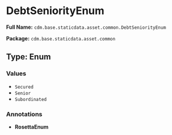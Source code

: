 # DebtSeniorityEnum

**Full Name:** `cdm.base.staticdata.asset.common.DebtSeniorityEnum`

**Package:** `cdm.base.staticdata.asset.common`

## Type: Enum

### Values

- `Secured`
- `Senior`
- `Subordinated`
### Annotations

- **RosettaEnum**

